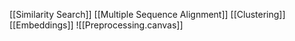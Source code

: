 [[Similarity Search]]
[[Multiple Sequence Alignment]]
[[Clustering]]
[[Embeddings]]
![[Preprocessing.canvas]]